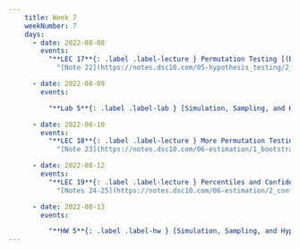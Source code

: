 ```yaml
---
    title: Week 7
    weekNumber: 7
    days:
      - date: 2022-08-08
        events:
          "**LEC 17**{: .label .label-lecture } Permutation Testing [(blank)](http://datahub.ucsd.edu/user-redirect/git-sync?repo=https://github.com/dsc-courses/dsc10-2022-su&subPath=lectures/lec17/lec17-live.ipynb) [(complete)](http://datahub.ucsd.edu/user-redirect/git-sync?repo=https://github.com/dsc-courses/dsc10-2022-su&subPath=lectures/lec17/lec17-live.ipynb)":
            "[Note 22](https://notes.dsc10.com/05-hypothesis_testing/2_permutation_tests.html)"

      - date: 2022-08-09
        events:

          "**Lab 5**{: .label .label-lab } [Simulation, Sampling, and Hypothesis Testing](http://datahub.ucsd.edu/user-redirect/git-sync?repo=https://github.com/dsc-courses/dsc10-2022-su&subPath=labs/lab5/lab5.ipynb)":

      - date: 2022-08-10
        events:
          "**LEC 18**{: .label .label-lecture } More Permutation Testing, Causality, and Bootstrapping [(blank)](http://datahub.ucsd.edu/user-redirect/git-sync?repo=https://github.com/dsc-courses/dsc10-2022-su&subPath=lectures/lec18/lec18-live.ipynb) [(complete)](http://datahub.ucsd.edu/user-redirect/git-sync?repo=https://github.com/dsc-courses/dsc10-2022-su&subPath=lectures/lec18/lec18.ipynb)":
            "[Note 23](https://notes.dsc10.com/06-estimation/1_bootstrap.html)"

      - date: 2022-08-12
        events:
          "**LEC 19**{: .label .label-lecture } Percentiles and Confidence Intervals":
            "[Notes 24-25](https://notes.dsc10.com/06-estimation/2_confidence_intervals.html)"

      - date: 2022-08-13
        events:

          "**HW 5**{: .label .label-hw } [Simulation, Sampling, and Hypothesis Testing](http://datahub.ucsd.edu/user-redirect/git-sync?repo=https://github.com/dsc-courses/dsc10-2022-su&subPath=homeworks/hw5/hw5.ipynb)":
---
```

